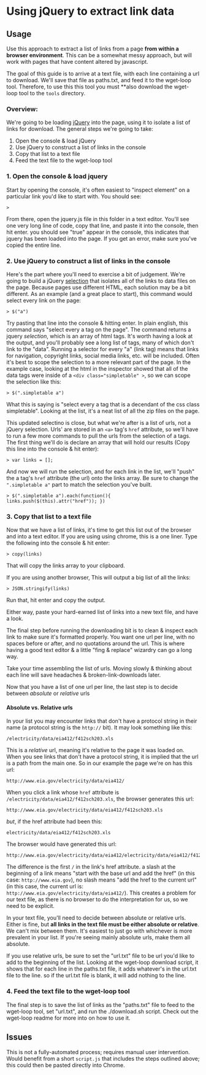 # Using jQuery to extract link data

## Usage

Use this approach to extract a list of links from a page **from within a browser environment**. This can be a somewhat messy approach, but will work with pages that have content altered by javascript.

The goal of this guide is to arrive at a text file, with each line containing a url to download. We'll save that file as paths.txt, and feed it to the wget-loop tool. Therefore, to use this this tool you must **also download the wget-loop tool to the `tools` directory.

### Overview:

We're going to be loading [jQuery](http://api.jquery.com) into the page, using it to isolate a list of links for download. The general steps we're going to take:

1. Open the console & load jQuery
2. Use jQuery to construct a list of links in the console
3. Copy that list to a text file
4. Feed the text file to the wget-loop tool

### 1. Open the console & load jquery
Start by opening the console, it's often easiest to "inspect element" on a particular link you'd like to start with. You should see:

	>

From there, open the jquery.js file in this folder in a text editor. You'll see one very long line of code, copy that line, and paste it into the console, then hit enter. you should see "true" appear in the console, this indicates that jquery has been loaded into the page. If you get an error, make sure you've copied the entire line.

### 2. Use jQuery to construct a list of links in the console
Here's the part where you'll need to exercise a bit of judgement. We're going to build a jQuery [selection](https://learn.jquery.com/using-jquery-core/selecting-elements/) that isolates all of the links to data files on the page. Because pages use different HTML, each solution may be a bit different. As an example (and a great place to start), this command would select every link on the page:

	> $("a")

Try pasting that line into the console & hitting enter. In plain english, this command says "select every a tag on the page". The command returns a jquery *selection*, which is an array of html tags. It's worth having a look at the output, and you'll probably see a long list of tags, many of which don't link to the "data". Running a selector for every "a" (link tag) means that links for navigation, copyright links, social media links, etc.  will be included. Often it's best to scope the selection to a more relevant part of the page. In the example case, looking at the html in the inspector showed that all of the data tags were inside of a ```<div class="simpletable" >```, so we can scope the selection like this:

	> $(".simpletable a")

What this is saying is "select every a tag that is a decendant of the css class simpletable". Looking at the list, it's a neat list of all the zip files on the page.

This updated selectino is close, but what we're after is a list of urls, not a jQuery selection. Urls' are stored in an ```<a>``` tag's ```href``` attribute, so we'll have to run a few more commands to pull the urls from the selection of a tags. The first thing we'll do is declare an array that will hold our results (Copy this line into the console & hit enter):

	> var links = [];

And now we will run the selection, and for each link in the list, we'll "push" the a tag's ```href``` attribute (the url) onto the links array. Be sure to change the ```".simpletable a"``` part to match the selection you've built.

	> $(".simpletable a").each(function(){ links.push($(this).attr("href")); })


### 3. Copy that list to a text file

Now that we have a list of links, it's time to get this list out of the browser and into a text editor. If you are using using chrome, this is a one liner. Type the following into the console & hit enter:

	> copy(links)

That will copy the links array to your clipboard.

If you are using another browser, This will output a big list of all the links:

	> JSON.stringify(links)

Run that, hit enter and copy the output.

Either way, paste your hard-earned list of links into a new text file, and have a look.

The final step before running the downloading bit is to clean & inspect each link to make sure it's formatted properly. You want one url per line, with no spaces before or after, and no quotations around the url. This is where having a good text editor & a little "fing & replace" wizardry can go a long way.

Take your time assembling the list of urls. Moving slowly & thinking about each line will save headaches & broken-link-downloads later.

Now that you have a list of one url per line, the last step is to decide between *absolute* or *relative* urls

#### Absolute vs. Relative urls
In your list you may encounter links that don't have a protocol string in their name (a protocol string is the ```http://``` bit). It may look something like this:

	/electricity/data/eia412/f412sch203.xls

This is a *relative* url, meaning it's relative to the page it was loaded on. When you see links that don't have a protocol string, it is implied that the url is a path from the main one. So in our example the page we're on has this url:

	http://www.eia.gov/electricity/data/eia412/

When you click a link whose ```href``` attribute is ```/electricity/data/eia412/f412sch203.xls```, the browser generates this url:

	http://www.eia.gov/electricity/data/eia412/f412sch203.xls

*but*, if the href attribute had been this:

	electricity/data/eia412/f412sch203.xls

The browser would have generated this url:

	http://www.eia.gov/electricity/data/eia412/electricity/data/eia412/f412sch203.xls

The difference is the first ```/``` in the link's href attribute. a slash at the beginning of a link means "start with the base url and add the href" (in this case: ```http://www.eia.gov```), no slash means "add the href to the current url" (in this case, the current url is: ```http://www.eia.gov/electricity/data/eia412/```). This creates a problem for our text file, as there is no browser to do the interpretation for us, so we need to be explicit.

In your text file, you'll need to decide between absolute or relative urls. Either is fine, but **all links in the text file must be either absolute or relative**. We can't mix between them. It's easiest to just go with whichever is more prevalent in your list. If you're seeing mainly absolute urls, make them all absolute.

If you use relative urls, be sure to set the "url.txt" file to be url you'd like to add to the beginning of the list. Looking at the wget-loop download script, it shows that for each line in the paths.txt file, it adds whatever's in the url.txt file to the line. so if the url.txt file is blank, it will add nothing to the line.


### 4. Feed the text file to the wget-loop tool
The final step is to save the list of links as the "paths.txt" file to feed to the wget-loop tool, set "url.txt", and run the ./download.sh script. Check out the wget-loop readme for more into on how to use it.

## Issues
This is not a fully-automated process; requires manual user intervention. Would benefit from a short `script.js` that includes the steps outlined above; this could then be pasted directly into Chrome. 


